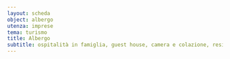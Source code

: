 ```yaml
---
layout: scheda
object: albergo
utenza: imprese
tema: turismo
title: Albergo
subtitle: ospitalità in famiglia, guest house, camera e colazione, residenza d'epoca, Airbnb, B&B
---
```

